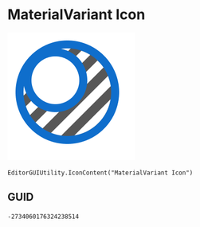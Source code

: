# MaterialVariant Icon
![](/img/MaterialVariant%20Icon.png)

``` CSharp
EditorGUIUtility.IconContent("MaterialVariant Icon")
```
## GUID
```
-2734060176324238514
```
